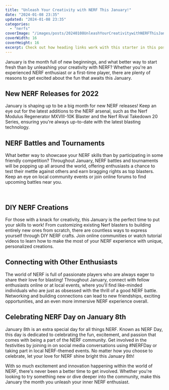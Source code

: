 ```yaml
---
title: "Unleash Your Creativity with NERF This January!"
date: "2024-01-08 23:35"
updated: "2024-01-08 23:35"
categories:
  - "nerfs"
coverImage: "/images/posts/20240108UnleashYourCreativitywithNERFThisJanuary_1.jpg"
coverWidth: 16
coverHeight: 16
excerpt: Check out how heading links work with this starter in this post.
---
```


<script>
  import { base } from '$app/paths';
</script>


January is the month full of new beginnings, and what better way to start fresh than by unleashing your creativity with NERF? Whether you're an experienced NERF enthusiast or a first-time player, there are plenty of reasons to get excited about the fun that awaits this January. 

## New NERF Releases for 2022
January is shaping up to be a big month for new NERF releases! Keep an eye out for the latest additions to the NERF arsenal, such as the Nerf Modulus Regenerator MXVIII-10K Blaster and the Nerf Rival Takedown 20 Series, ensuring you're always up-to-date with the latest blasting technology.

## NERF Battles and Tournaments
What better way to showcase your NERF skills than by participating in some friendly competition? Throughout January, NERF battles and tournaments will be popping up all around the world, offering enthusiasts a chance to test their mettle against others and earn bragging rights as top blasters. Keep an eye on local community events or join online forums to find upcoming battles near you.


<img class="inline object-contain w-full my-4" src="{base}/images/posts/20240108UnleashYourCreativitywithNERFThisJanuary_2.jpg" alt="" style="aspect-ratio: 16 / 16;" width="16" height="16">

## DIY NERF Creations
For those with a knack for creativity, this January is the perfect time to put your skills to work! From customizing existing Nerf blasters to building entirely new ones from scratch, there are countless ways to express yourself through DIY NERF crafts. Join online communities or watch tutorial videos to learn how to make the most of your NERF experience with unique, personalized creations.

## Connecting with Other Enthusiasts
The world of NERF is full of passionate players who are always eager to share their love for blasting! Throughout January, connect with fellow enthusiasts online or at local events, where you'll find like-minded individuals who are just as obsessed with the thrill of a good NERF battle. Networking and building connections can lead to new friendships, exciting opportunities, and an even more immersive NERF experience overall.

## Celebrating NERF Day on January 8th
January 8th is an extra special day for all things NERF. Known as NERF Day, this day is dedicated to celebrating the fun, excitement, and passion that comes with being a part of the NERF community. Get involved in the festivities by joining in on social media conversations using #NERFDay or taking part in local NERF-themed events. No matter how you choose to celebrate, let your love for NERF shine bright this January 8th!

With so much excitement and innovation happening within the world of NERF, there's never been a better time to get involved. Whether you're looking to try something new or dive deeper into the community, make this January the month you unleash your inner NERF enthusiast.
